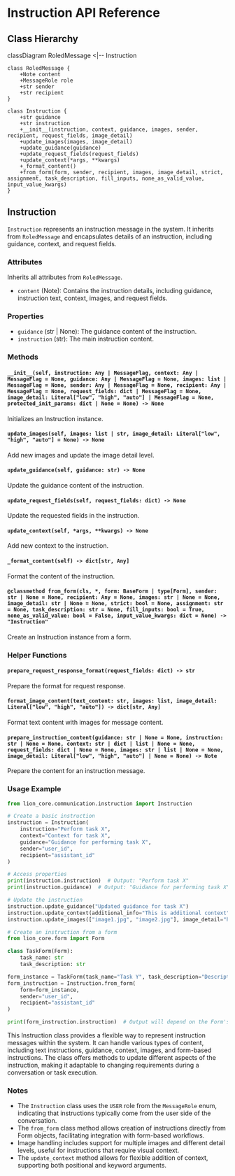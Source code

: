 # Instruction API Reference

## Class Hierarchy

<antArtifact identifier="instruction-class-hierarchy" type="application/vnd.ant.mermaid" title="Instruction Class Hierarchy">
classDiagram
    RoledMessage <|-- Instruction

    class RoledMessage {
        +Note content
        +MessageRole role
        +str sender
        +str recipient
    }

    class Instruction {
        +str guidance
        +str instruction
        +__init__(instruction, context, guidance, images, sender, recipient, request_fields, image_detail)
        +update_images(images, image_detail)
        +update_guidance(guidance)
        +update_request_fields(request_fields)
        +update_context(*args, **kwargs)
        +_format_content()
        +from_form(form, sender, recipient, images, image_detail, strict, assignment, task_description, fill_inputs, none_as_valid_value, input_value_kwargs)
    }


## Instruction

`Instruction` represents an instruction message in the system. It inherits from `RoledMessage` and encapsulates details of an instruction, including guidance, context, and request fields.

### Attributes

Inherits all attributes from `RoledMessage`.

- `content` (Note): Contains the instruction details, including guidance, instruction text, context, images, and request fields.

### Properties

- `guidance` (str | None): The guidance content of the instruction.
- `instruction` (str): The main instruction content.

### Methods

#### `__init__(self, instruction: Any | MessageFlag, context: Any | MessageFlag = None, guidance: Any | MessageFlag = None, images: list | MessageFlag = None, sender: Any | MessageFlag = None, recipient: Any | MessageFlag = None, request_fields: dict | MessageFlag = None, image_detail: Literal["low", "high", "auto"] | MessageFlag = None, protected_init_params: dict | None = None) -> None`

Initializes an Instruction instance.

#### `update_images(self, images: list | str, image_detail: Literal["low", "high", "auto"] = None) -> None`

Add new images and update the image detail level.

#### `update_guidance(self, guidance: str) -> None`

Update the guidance content of the instruction.

#### `update_request_fields(self, request_fields: dict) -> None`

Update the requested fields in the instruction.

#### `update_context(self, *args, **kwargs) -> None`

Add new context to the instruction.

#### `_format_content(self) -> dict[str, Any]`

Format the content of the instruction.

#### `@classmethod from_form(cls, *, form: BaseForm | type[Form], sender: str | None = None, recipient: Any = None, images: str | None = None, image_detail: str | None = None, strict: bool = None, assignment: str = None, task_description: str = None, fill_inputs: bool = True, none_as_valid_value: bool = False, input_value_kwargs: dict = None) -> "Instruction"`

Create an Instruction instance from a form.

### Helper Functions

#### `prepare_request_response_format(request_fields: dict) -> str`

Prepare the format for request response.

#### `format_image_content(text_content: str, images: list, image_detail: Literal["low", "high", "auto"]) -> dict[str, Any]`

Format text content with images for message content.

#### `prepare_instruction_content(guidance: str | None = None, instruction: str | None = None, context: str | dict | list | None = None, request_fields: dict | None = None, images: str | list | None = None, image_detail: Literal["low", "high", "auto"] | None = None) -> Note`

Prepare the content for an instruction message.

### Usage Example

```python
from lion_core.communication.instruction import Instruction

# Create a basic instruction
instruction = Instruction(
    instruction="Perform task X",
    context="Context for task X",
    guidance="Guidance for performing task X",
    sender="user_id",
    recipient="assistant_id"
)

# Access properties
print(instruction.instruction)  # Output: "Perform task X"
print(instruction.guidance)  # Output: "Guidance for performing task X"

# Update the instruction
instruction.update_guidance("Updated guidance for task X")
instruction.update_context(additional_info="This is additional context")
instruction.update_images(["image1.jpg", "image2.jpg"], image_detail="high")

# Create an instruction from a form
from lion_core.form import Form

class TaskForm(Form):
    task_name: str
    task_description: str

form_instance = TaskForm(task_name="Task Y", task_description="Description of Task Y")
form_instruction = Instruction.from_form(
    form=form_instance,
    sender="user_id",
    recipient="assistant_id"
)

print(form_instruction.instruction)  # Output will depend on the Form's instruction_dict
```

This Instruction class provides a flexible way to represent instruction messages within the system. It can handle various types of content, including text instructions, guidance, context, images, and form-based instructions. The class offers methods to update different aspects of the instruction, making it adaptable to changing requirements during a conversation or task execution.

### Notes

- The `Instruction` class uses the `USER` role from the `MessageRole` enum, indicating that instructions typically come from the user side of the conversation.
- The `from_form` class method allows creation of instructions directly from Form objects, facilitating integration with form-based workflows.
- Image handling includes support for multiple images and different detail levels, useful for instructions that require visual context.
- The `update_context` method allows for flexible addition of context, supporting both positional and keyword arguments.
